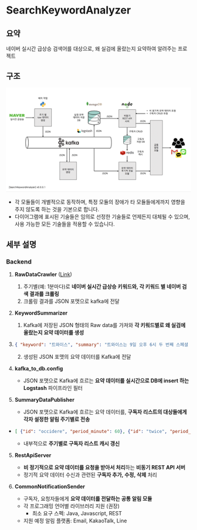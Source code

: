 # SearchKeywordAnalyzer

## 요약
네이버 실시간 급상승 검색어를 대상으로, 왜 실검에 올랐는지 요약하여 알려주는 프로젝트





## 구조
![SearchKeywordAnalyzer](bin/images/SearchKeywordAnalyzer.png)

* 각 모듈들이 개별적으로 동작하며, 특정 모듈의 장애가 타 모듈들에게까지 영향을 주지 않도록 하는 것을 기본으로 합니다.
* 다이어그램에 표시된 기술들은 임의로 선정한 기술들로 언제든지 대체될 수 있으며, 사용 가능한 모든 기술들을 적용할 수 있습니다.





## 세부 설명

### Backend

1. **RawDataCrawler** ([Link](https://github.com/SearchKeywordAnalyzer/RawDataCrawler))
   1. 주기별(예: 1분마다)로 **네이버 실시간 급상승 키워드와, 각 키워드 별 네이버 검색 결과를 크롤링**
   2. 크롤링 결과를 JSON 포맷으로 kafka에 전달

2. **KeywordSummarizer**
   1. Kafka에 저장된 JSON 형태의 Raw data를 가져와 **각 키워드별로 왜 실검에 올랐는지 요약 데이터를 생성**

1. ```json
   { "keyword": "트와이스", "summary": "트와이스는 9일 오후 6시 두 번째 스페셜 앨범 ‘서머 나이트(Summer Night)’의 타이틀곡 ‘댄스 더 나이트 어웨이(Dance The Night Away)’를 공개했다." }
   ```

   2. 생성된 JSON 포맷의 요약 데이터를 Kafka에 전달

3. **kafka_to_db.config**
   * JSON 포맷으로 Kafka에 흐르는 **요약 데이터를 실시간으로 DB에 insert 하는 Logstash** 파이프라인 필터
4. **SummaryDataPublisher**
   * JSON 포맷으로 Kafka에 흐르는 요약 데이터를, **구독자 리스트의 대상들에게 각자 설정한 알림 주기별로 전송**

- ```json
  [ {"id": "occidere", "period_minute": 60}, {"id": "twice", "period_minute": 1} ]
  ```
  - 내부적으로 **주기별로 구독자 리스트 캐시 갱신**

5. **RestApiServer**
   * **비 정기적으로 요약 데이터를 요청을 받아서 처리**하는 **비동기 REST API 서버**
   * 정기적 요약 데이터 수신과 관련된 **구독자 추가, 수정, 삭제** 처리

6. **CommonNotificationSender**
   * 구독자, 요청자들에게 **요약 데이터를 전달하는 공통 알림 모듈**
   * 각 프로그래밍 언어별 라이브러리 지원 (권장)
     * 최소 요구 스펙: Java, Javascript, REST
   * 지원 예정 알림 플랫폼: Email, KakaoTalk, Line



